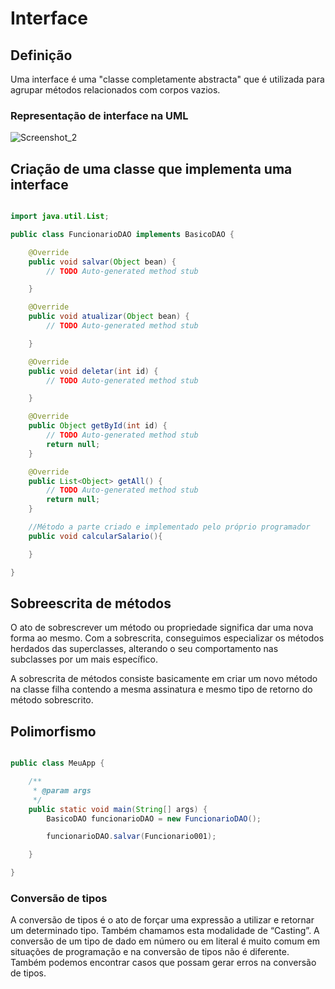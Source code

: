 # Interface


## Definição

Uma interface é uma "classe completamente abstracta" que é utilizada para agrupar métodos relacionados com corpos vazios.

### Representação de interface na UML

![Screenshot_2](https://user-images.githubusercontent.com/104029929/190492747-244bd1f8-cd61-4190-b877-b87ea8509e4e.png)


## Criação de uma classe que implementa uma interface

```Java

import java.util.List;

public class FuncionarioDAO implements BasicoDAO {

	@Override
	public void salvar(Object bean) {
		// TODO Auto-generated method stub

	}

	@Override
	public void atualizar(Object bean) {
		// TODO Auto-generated method stub

	}

	@Override
	public void deletar(int id) {
		// TODO Auto-generated method stub

	}

	@Override
	public Object getById(int id) {
		// TODO Auto-generated method stub
		return null;
	}

	@Override
	public List<Object> getAll() {
		// TODO Auto-generated method stub
		return null;
	}

	//Método a parte criado e implementado pelo próprio programador
	public void calcularSalario(){

	}

}

```

## Sobreescrita de métodos

O ato de sobrescrever um método ou propriedade significa dar uma nova forma ao mesmo. Com a sobrescrita, conseguimos especializar os métodos herdados das superclasses, alterando o seu comportamento nas subclasses por um mais específico.

A sobrescrita de métodos consiste basicamente em criar um novo método na classe filha contendo a mesma assinatura e mesmo tipo de retorno do método sobrescrito.


## Polimorfismo

```Java

public class MeuApp {

	/**
	 * @param args
	 */
	public static void main(String[] args) {
		BasicoDAO funcionarioDAO = new FuncionarioDAO();

		funcionarioDAO.salvar(Funcionario001);

	}

}

```

### Conversão de tipos

A conversão de tipos é o ato de forçar uma expressão a utilizar e retornar um determinado tipo. Também chamamos esta modalidade de “Casting”. A conversão de um tipo de dado em número ou em literal é muito comum em situações de programação e na conversão de tipos não é diferente. Também podemos encontrar casos que possam gerar erros na conversão de tipos.
